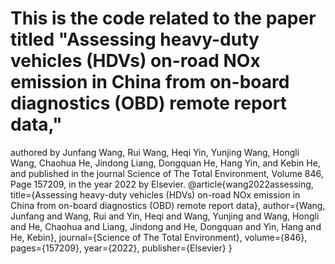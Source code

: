 # This is the code related to the paper titled "Assessing heavy-duty vehicles (HDVs) on-road NOx emission in China from on-board diagnostics (OBD) remote report data," 
authored by Junfang Wang, Rui Wang, Heqi Yin, Yunjing Wang, Hongli Wang, Chaohua He, Jindong Liang, Dongquan He, Hang Yin, and Kebin He, 
and published in the journal Science of The Total Environment, Volume 846, Page 157209, in the year 2022 by Elsevier.
@article{wang2022assessing,
  title={Assessing heavy-duty vehicles (HDVs) on-road NOx emission in China from on-board diagnostics (OBD) remote report data},
  author={Wang, Junfang and Wang, Rui and Yin, Heqi and Wang, Yunjing and Wang, Hongli and He, Chaohua and Liang, Jindong and He, Dongquan and Yin, Hang and He, Kebin},
  journal={Science of The Total Environment},
  volume={846},
  pages={157209},
  year={2022},
  publisher={Elsevier}
}
